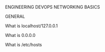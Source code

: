 ENGINEERING DEVOPS
NETWORKING BASICS

GENERAL

What is localhost/127.0.0.1

What is 0.0.0.0

What is /etc/hosts

